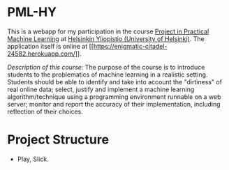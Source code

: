 PML-HY
=================================

This is a webapp for my participation in the course [Project in Practical Machine Learning](https://www.cs.helsinki.fi/en/courses/582739/2017/k/k/1)
at [Helsinkin Yliopistio (University of Helsinki)](https://www.helsinki.fi/fi). The application itself is online at
[[https://enigmatic-citadel-24582.herokuapp.com/]].

*Description of this course:* The purpose of the course is to introduce students to the problematics of machine learning
in a realistic setting. Students should be able to identify and take into account the "dirtiness" of real online data;
select, justify and implement a machine learning algorithm/technique using a programming environment runnable on a web
server; monitor and report the accuracy of their implementation, including reflection of their choices.

# Project Structure

 * Play, Slick.